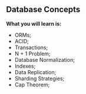 ## Database Concepts

**What you will learn is:**

- ORMs;
- ACID;
- Transactions;
- N + 1 Problem;
- Database Normalization;
- Indexes;
- Data Replication;
- Sharding Strategies;
- Cap Theorem;
